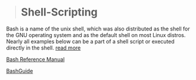 > # Shell-Scripting

Bash is a name of the unix shell, which was also distributed as the shell for the GNU operating system and as the default shell on most Linux distros. Nearly all examples below can be a part of a shell script or executed directly in the shell. [read more](https://learnxinyminutes.com/docs/bash/)

[Bash Reference Manual](https://www.gnu.org/savannah-checkouts/gnu/bash/manual/bash.html#Brace-Expansion)

[BashGuide](http://mywiki.wooledge.org/BashGuide)
